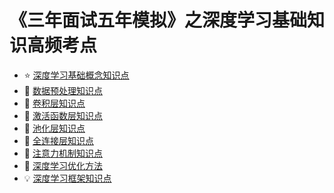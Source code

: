 # 《三年面试五年模拟》之深度学习基础知识高频考点

- :star: [深度学习基础概念知识点](深度学习基础概念知识点.md)
- :1234: [数据预处理知识点](数据预处理知识点.md)
- :blue_book: [卷积层知识点](卷积层知识点.md)
- :closed_book: [激活函数层知识点](激活函数层知识点.md)
- :green_book: [池化层知识点](池化层知识点.md)
- :orange_book: [全连接层知识点](全连接层知识点.md)
- :eyes: [注意力机制知识点](注意力机制知识点.md)
- :rocket: [深度学习优化方法](深度学习优化方法知识点.md)
- :bulb: [深度学习框架知识点](深度学习框架知识点.md)
